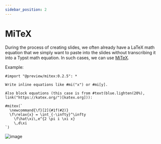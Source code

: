 ```yaml
---
sidebar_position: 2
---
```


# MiTeX

During the process of creating slides, we often already have a LaTeX math equation that we simply want to paste into the slides without transcribing it into a Typst math equation. In such cases, we can use [MiTeX](https://github.com/mitex-rs/mitex).

Example:

```typst
#import "@preview/mitex:0.2.5": *

Write inline equations like #mi("x") or #mi[y].

Also block equations (this case is from #text(blue.lighten(20%), link("https://katex.org/")[katex.org])):

#mitex(`
  \newcommand{\f}[2]{#1f(#2)}
  \f\relax{x} = \int_{-\infty}^\infty
    \f\hat\xi\,e^{2 \pi i \xi x}
    \,d\xi
`)
```

![image](https://github.com/mitex-rs/mitex/assets/34951714/c425b2ae-b50b-46a8-a451-4d9e8e70626b)
